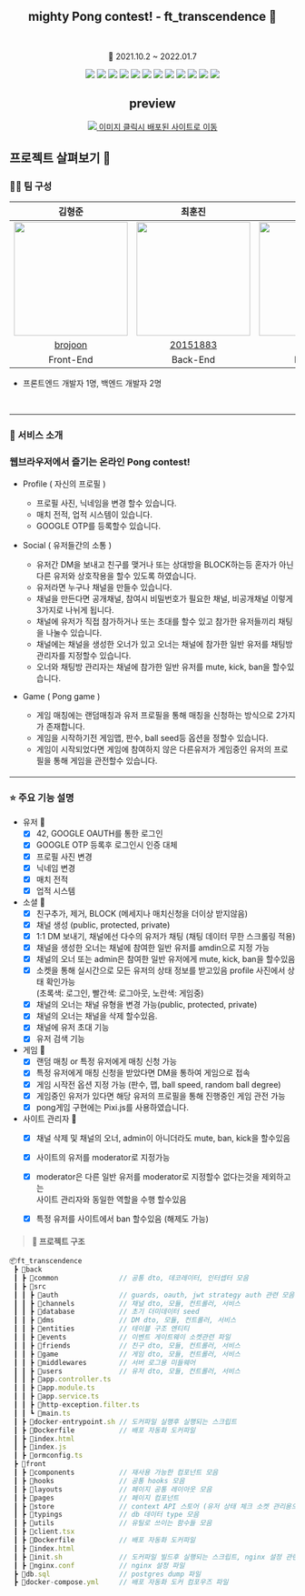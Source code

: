 <h2 align=center > mighty Pong contest! - ft_transcendence 🏓 </h2>
</br>
<p align=center> 📆 2021.10.2 ~ 2022.01.7</p>
<div align=center>
   <img src="https://img.shields.io/badge/4.4.3-Typescript-3178C6?style=for=flat&logo=TypeScript&logoColor=3178C6">
   <img src="https://img.shields.io/badge/17.0.2-React-61DAFB?style=for=flat&logo=react&logoColor=61DAFB">
   <img src="https://img.shields.io/badge/8.0.0-NestJS-E0234E?style=for=flat&logo=nestjs&logoColor=E0234E">
   <img src="https://img.shields.io/badge/13.4-PostgreSQL-4169E1?style=for=flat&logo=PostgreSQL&logoColor=4169E1">
   <img src="https://img.shields.io/badge/20.1.12-Docker-2496ED?style=for=flat&logo=Docker&logoColor=2496ED">
   <img src="https://img.shields.io/badge/5.0.3-Material UI-757575?style=flat&logo=Material Design&logoColor=FFF"/>
   <img src="https://img.shields.io/badge/7.32.0-Eslint-4B32C3?style=flat&logo=eslint&logoColor=4B32C3"/>
   <img src="https://img.shields.io/badge/2.4.1-Prettier-F7B93E?style=flat&logo=Prettier&logoColor=F7B93E"/>
   <img src="https://img.shields.io/badge/5.3.0-React router dom-CA4245?style=flat&logo=react router&logoColor=CA4245"/>
   <img src="https://img.shields.io/badge/5.28.0-Webpack-8DD6F9?style=flat&logo=webpack&logoColor=8DD6F9"/>
   <img src="https://img.shields.io/badge/5.1.1-Swagger-85EA2D?style=for=flat&logo=Swagger&logoColor=85EA2D">
   <img src="https://img.shields.io/badge/8.1.2-Socket.io-333333?style=for=flat&logo=Socket.io&logoColor=333333">
</div>


<!-- 
<img src="https://img.shields.io/badge/표시할이름-색상?style=for-the-badge&logo=기술스택아이콘&logoColor=white"> -->



<h2 align=center>preview</h2>

</div>
  <div align=center>
   <a href="http://42transcendence.ml">
   <img src="https://user-images.githubusercontent.com/52714837/166841859-21d90150-6787-4769-a778-d505296f59de.jpg" />
   </a>
   <a href="https://42transcendence.ml">
      이미지 클릭시 배포된 사이트로 이동
   </a>
</div>


## 프로젝트 살펴보기 🔎
### 🙎‍♂️ 팀 구성 
|김형준|최훈진|조영록|
| :---: | :---: | :---: |
|<img src=https://github.com/brojoon.png width=200 height=200 />|<img src=https://github.com/20151883.png width=200 height=200 />|<img src=https://github.com/oddczv1.png width=200 height=200 />|
|[brojoon](https://github.com/brojoon)|[20151883](https://github.com/20151883)|[oddczv1](https://github.com/oddczv1)|
|Front-End|Back-End|Back-End|

- 프론트엔드 개발자 1명, 백엔드 개발자 2명

<br>
<hr/>


### 🚀 서비스 소개
### 웹브라우저에서 즐기는 온라인 Pong contest!

- Profile ( 자신의 프로필 )
   - 프로필 사진, 닉네임을 변경 할수 있습니다.
   - 매치 전적, 업적 시스템이 있습니다.
   - GOOGLE OTP를 등록할수 있습니다.

- Social ( 유저들간의 소통 )
   - 유저간 DM을 보내고 친구를 맺거나 또는 상대방을 BLOCK하는등 혼자가 아닌 다른 유저와 상호작용을 할수 있도록 하였습니다.
   - 유저라면 누구나 채널을 만들수 있습니다.
   - 채널을 만든다면 공개채널, 참여시 비밀번호가 필요한 채널, 비공개채널 이렇게 3가지로 나뉘게 됩니다.
   - 채널에 유저가 직접 참가하거나 또는 초대를 할수 있고 참가한 유저들끼리 채팅을 나눌수 있습니다.
   - 채널에는 채널을 생성한 오너가 있고 오너는 채널에 참가한 일반 유저를 채팅방 관리자를 지정할수 있습니다.
   - 오너와 채팅방 관리자는 채널에 참가한 일반 유저를 mute, kick, ban을 할수있습니다.
 
- Game ( Pong game )
   - 게임 매칭에는 랜덤매칭과 유저 프로필을 통해 매칭을 신청하는 방식으로 2가지가 존재합니다.
   - 게임을 시작하기전 게임맵, 판수, ball seed등 옵션을 정할수 있습니다.
   - 게임이 시작되었다면 게임에 참여하지 않은 다른유저가 게임중인 유저의 프로필을 통해 게임을 관전할수 있습니다. 
#### 


<hr/>

### ⭐️ 주요 기능 설명
* 유저 🧩
    * [x] 42, GOOGLE OAUTH를 통한 로그인
    * [x] GOOGLE OTP 등록후 로그인시 인증 대체 
    * [x] 프로필 사진 변경
    * [x] 닉네임 변경
    * [x] 매치 전적
    * [x] 업적 시스템

* 소셜 🧩
    * [x] 친구추가, 제거, BLOCK (메세지나 매치신청을 더이상 받지않음)
    * [x] 채널 생성 (public, protected, private)
    * [x] 1:1 DM 보내기, 채널에선 다수의 유저가 채팅 (채팅 데이터 무한 스크롤링 적용)    
    * [x] 채널을 생성한 오너는 채널에 참여한 일반 유저를 amdin으로 지정 가능
    * [x] 채널의 오너 또는 admin은 참여한 일반 유저에게 mute, kick, ban을 할수있음
    * [x] 소켓을 통해 실시간으로 모든 유저의 상태 정보를 받고있음 profile 사진에서 상태 확인가능 \
          (초록색: 로그인, 빨간색: 로그아웃, 노란색: 게임중) 
    * [x] 채널의 오너는 채널 유형을 변경 가능(public, protected, private)
    * [x] 채널의 오너는 채널을 삭제 할수있음. 
    * [x] 채널에 유저 초대 기능 
    * [x] 유저 검색 기능
 
* 게임 🧩
    * [x] 랜덤 매칭 or 특정 유저에게 매칭 신청 가능
    * [x] 특정 유저에게 매칭 신청을 받았다면 DM을 통하여 게임으로 접속 
    * [x] 게임 시작전 옵션 지정 가능 (판수, 맵, ball speed, random ball degree) 
    * [x] 게임중인 유저가 있다면 해당 유저의 프로필을 통해 진행중인 게임 관전 가능
    * [x] pong게임 구현에는 Pixi.js를 사용하였습니다.

* 사이트 관리자 🧩
    * [x] 채널 삭제 및 채널의 오너, admin이 아니더라도 mute, ban, kick을 할수있음
    * [x] 사이트의 유저를 moderator로 지정가능
    * [x] moderator은 다른 일반 유저를 moderator로 지정할수 없다는것을 제외하고는 \
          사이트 관리자와 동일한 역할을 수행 할수있음
    * [x] 특정 유저를 사이트에서 ban 할수있음 (해제도 가능)




> #### 📁 프로젝트 구조
``` ts
📦ft_transcendence
 ┣ 📂back
 ┃ ┣ 📂common               // 공통 dto, 데코레이터, 인터셉터 모음
 ┃ ┣ 📂src
 ┃ ┃ ┣ 📂auth               // guards, oauth, jwt strategy auth 관련 모음
 ┃ ┃ ┣ 📂channels           // 채널 dto, 모듈, 컨트롤러, 서비스 
 ┃ ┃ ┣ 📂database           // 초기 더미데이터 seed
 ┃ ┃ ┣ 📂dms                // DM dto, 모듈, 컨트롤러, 서비스
 ┃ ┃ ┣ 📂entities           // 테이블 구조 엔티티
 ┃ ┃ ┣ 📂events             // 이벤트 게이트웨이 소켓관련 파일
 ┃ ┃ ┣ 📂friends            // 친구 dto, 모듈, 컨트롤러, 서비스
 ┃ ┃ ┣ 📂game               // 게임 dto, 모듈, 컨트롤러, 서비스
 ┃ ┃ ┣ 📂middlewares        // 서버 로그용 미들웨어
 ┃ ┃ ┣ 📂users              // 유저 dto, 모듈, 컨트롤러, 서비스
 ┃ ┃ ┣ 📜app.controller.ts
 ┃ ┃ ┣ 📜app.module.ts
 ┃ ┃ ┣ 📜app.service.ts
 ┃ ┃ ┣ 📜http-exception.filter.ts
 ┃ ┃ ┗ 📜main.ts 
 ┃ ┣ 📜docker-entrypoint.sh // 도커파일 실행후 실행되는 스크립트
 ┃ ┣ 📜Dockerfile           // 배포 자동화 도커파일
 ┃ ┣ 📜index.html
 ┃ ┣ 📜index.js
 ┃ ┣ 📜ormconfig.ts 
 ┣ 📂front
 ┃ ┣ 📂components           // 재사용 가능한 컴포넌트 모음
 ┃ ┣ 📂hooks                // 공통 hooks 모음
 ┃ ┣ 📂layouts              // 페이지 공통 레이아웃 모음
 ┃ ┣ 📂pages                // 페이지 컴포넌트
 ┃ ┣ 📂store                // context API 스토어 (유저 상태 체크 소켓 관리용으로 사용됨)
 ┃ ┣ 📂typings              // db 데이터 type 모음
 ┃ ┣ 📂utils                // 유틸로 쓰이는 함수들 모음
 ┃ ┣ 📜client.tsx
 ┃ ┣ 📜Dockerfile           // 배포 자동화 도커파일
 ┃ ┣ 📜index.html
 ┃ ┣ 📜init.sh              // 도커파일 빌드후 실행되는 스크립트, nginx 설정 관련
 ┃ ┣ 📜nginx.conf           // nginx 설정 파일
 ┣ 📜db.sql                 // postgres dump 파일
 ┣ 📜docker-compose.yml     // 배포 자동화 도커 컴포우즈 파일
 ```
